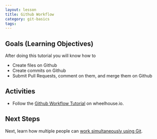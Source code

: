 ```yaml
---
layout: lesson
title: Github Workflow
category: git-basics
tags:
---
```


## Goals (Learning Objectives)

After doing this tutorial you will know how to

* Create files on Github
* Create commits on Github
* Submit Pull Requests, comment on them, and merge them on Github

## Activities

* Follow the [Github Workflow Tutorial](https://learn.wheelhouse.io/events/workflow) on wheelhouse.io.

## Next Steps

Next, learn how multiple people can [work simultaneously using Git](../git-working-in-parallel).
